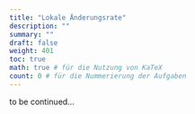 ```yaml
---
title: "Lokale Änderungsrate"
description: ""
summary: ""
draft: false
weight: 401
toc: true
math: true # für die Nutzung von KaTeX
count: 0 # für die Nummerierung der Aufgaben
---
```


to be continued...
